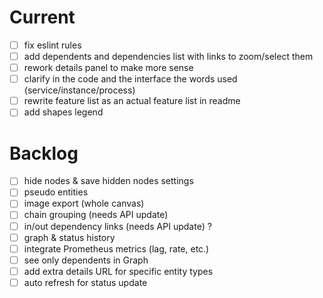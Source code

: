 # Current

* [ ] fix eslint rules
* [ ] add dependents and dependencies list with links to zoom/select them
* [ ] rework details panel to make more sense
* [ ] clarify in the code and the interface the words used (service/instance/process)
* [ ] rewrite feature list as an actual feature list in readme
* [ ] add shapes legend

# Backlog
* [ ] hide nodes & save hidden nodes settings
* [ ] pseudo entities
* [ ] image export (whole canvas)
* [ ] chain grouping (needs API update)
* [ ] in/out dependency links (needs API update) ?
* [ ] graph & status history
* [ ] integrate Prometheus metrics (lag, rate, etc.)
* [ ] see only dependents in Graph
* [ ] add extra details URL for specific entity types
* [ ] auto refresh for status update

